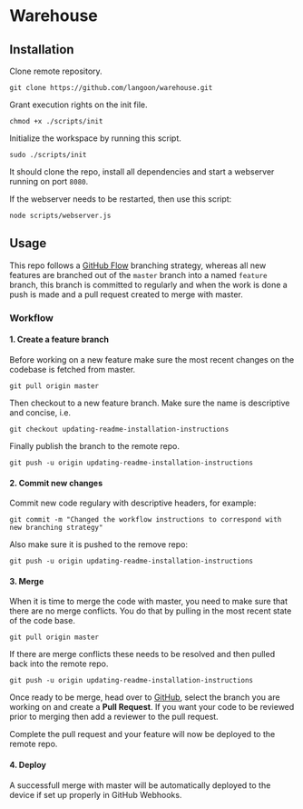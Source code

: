 # Warehouse

## Installation

Clone remote repository.

```
git clone https://github.com/langoon/warehouse.git
```

Grant execution rights on the init file.

```
chmod +x ./scripts/init
```

Initialize the workspace by running this script.

```
sudo ./scripts/init
```

It should clone the repo, install all dependencies and start a webserver running on port `8080`.

If the webserver needs to be restarted, then use this script:

```
node scripts/webserver.js
```

## Usage

This repo follows a [GitHub Flow](https://guides.github.com/introduction/flow/) branching strategy, whereas all new features are branched out of the `master` branch into a named `feature` branch, this branch is committed to regularly and when the work is done a push is made and a pull request created to merge with master.

### Workflow

#### 1. Create a feature branch

Before working on a new feature make sure the most recent changes on the codebase is fetched from master.

```
git pull origin master
```

Then checkout to a new feature branch. Make sure the name is descriptive and concise, i.e.

```
git checkout updating-readme-installation-instructions
```

Finally publish the branch to the remote repo.

```
git push -u origin updating-readme-installation-instructions
```

#### 2. Commit new changes

Commit new code regulary with descriptive headers, for example:

```
git commit -m "Changed the workflow instructions to correspond with new branching strategy"
```

Also make sure it is pushed to the remove repo:

```
git push -u origin updating-readme-installation-instructions
```

#### 3. Merge 

When it is time to merge the code with master, you need to make sure that there are no merge conflicts. You do that by pulling in the most recent state of the code base.

```
git pull origin master
```

If there are merge conflicts these needs to be resolved and then pulled back into the remote repo.

```
git push -u origin updating-readme-installation-instructions
```

Once ready to be merge, head over to [GitHub](https://github.com), select the branch you are working on and create a **Pull Request**. If you want your code to be reviewed prior to merging then add a reviewer to the pull request.

Complete the pull request and your feature will now be deployed to the remote repo.

#### 4. Deploy

A successfull merge with master will be automatically deployed to the device if set up properly in GitHub Webhooks.